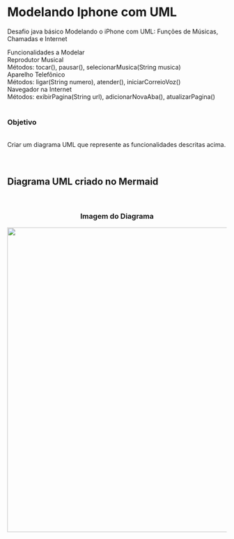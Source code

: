 # Modelando Iphone com UML
Desafio java básico  Modelando o iPhone com UML: Funções de Músicas, Chamadas e Internet

Funcionalidades a Modelar<br>
Reprodutor Musical<br>
Métodos: tocar(), pausar(), selecionarMusica(String musica)<br>
Aparelho Telefônico<br>
Métodos: ligar(String numero), atender(), iniciarCorreioVoz()<br>
Navegador na Internet<br>
Métodos: exibirPagina(String url), adicionarNovaAba(), atualizarPagina()<br><br>
<h3>Objetivo</h3><br>
Criar um diagrama UML que represente as funcionalidades descritas acima.<br><br><br>

<h2>Diagrama UML criado no Mermaid </h2><br>

<div align="center">
 <h3>Imagem do Diagrama</h3>
</div>

<div align="center">
  <img src="https://github.com/user-attachments/assets/9f8f08b8-97ab-47ce-be0c-2d2c513aadea" width="700px" />
</div>






